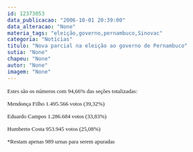 ```yaml
---
id: 12373053
data_publicacao: "2006-10-01 20:39:00"
data_alteracao: "None"
materia_tags: "eleição,governo,pernambuco,Sinovac"
categoria: "Notícias"
titulo: "Nova parcial na eleição ao governo de Pernambuco"
sutia: "None"
chapeu: "None"
autor: "None"
imagem: "None"
---
```

<p><FONT size=2><FONT face=Verdana></p>
<p><P><FONT face=Verdana size=2>Estes são os números com 94,66% das seções totalizadas:</P></p>
<p><P>Mendonça Filho 1.495.566 votos (39,32%)</P></p>
<p><P>Eduardo Campos 1.286.684 votos (33,83%)</P></p>
<p><P>Humberto Costa 953.945 votos (25,08%)</P></p>
<p><P>*Restam apenas 989 urnas para serem apuradas</P></FONT></FONT></FONT> </p>
